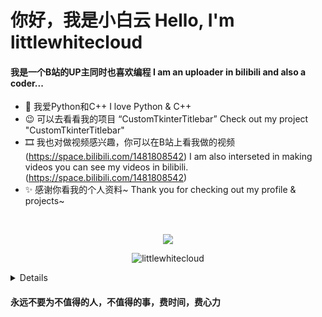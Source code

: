 # 你好，我是小白云 Hello, I'm littlewhitecloud
#### 我是一个B站的UP主同时也喜欢编程 I am an uploader in bilibili and also a coder...

- 🧾 我爱Python和C++ I love Python & C++
- 😉 可以去看看我的项目 “CustomTkinterTitlebar” Check out my project "CustomTkinterTitlebar"
- 🎞 我也对做视频感兴趣，你可以在B站上看我做的视频 (https://space.bilibili.com/1481808542) I am also interseted in making videos you can see my videos in bilibili. (https://space.bilibili.com/1481808542)
- ✨ 感谢你看我的个人资料~ Thank you for checking out my profile & projects~

<br>
  <p align="center">
  <img src="https://github-readme-stats.vercel.app/api?username=littlewhitecloud&show_icons=true&count_private=true&custom_title=My%20GitHub%20stats&bg_color=30,7200BF,AD39B7&icon_color=fafafa&text_color=fafafa&title_color=fafafa&border_color=290079&border_radius=14&include_all_commits=true&line_height=30">
  </p>
<p>
  <p align="center">
  <img src="https://github-readme-stats.vercel.app/api/top-langs?username=littlewhitecloud&show_icons=true&count_private=true&custom_title=Most%20Use%20Language&bg_color=30,7043C9,AD39B7&icon_color=fafafa&text_color=fafafa&title_color=fafafa&border_color=290079&border_radius=14&line_height=30" alt = "littlewhitecloud"/>
    </p>
</p>
<details>

## 我的项目 My Projects
### CustomTkinterTitlebar
https://github.com/littlewhitecloud/CustomTkinterTitlebar
![image](https://github.com/littlewhitecloud/littlewhitecloud/assets/71159641/f42516d3-ec7e-4138-87be-1315c4cbbf8b)
### CustomTkinterTitlebar-Examples
https://github.com/littlewhitecloud/CustomTkinterTitlebar-Examples
![image](https://github.com/littlewhitecloud/littlewhitecloud/assets/71159641/635b47ec-486a-40cf-a772-dc5e87e9a7cd)
### TkTerminal
https://github.com/littlewhitecloud/TkTerminal
![image](https://github.com/littlewhitecloud/littlewhitecloud/assets/71159641/2edc0bc4-4d58-4433-b4f5-8a61bf6dc4ba)
### TkinterMessagebox
https://github.com/littlewhitecloud/TkinterMessagebox
![image](https://github.com/littlewhitecloud/littlewhitecloud/assets/71159641/825bf1f6-26a4-4412-b76a-d2241b4a8eda)

</details>

#### 永远不要为不值得的人，不值得的事，费时间，费心力
